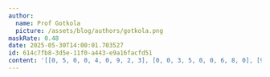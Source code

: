 ```yaml
---
author:
  name: Prof Gotkola
  picture: /assets/blog/authors/gotkola.png
maskRate: 0.48
date: 2025-05-30T14:00:01.703527
id: 614c7fb8-3d5e-11f0-a443-e9a16facfd51
content: '[[0, 5, 0, 0, 4, 0, 9, 2, 3], [0, 0, 3, 5, 0, 0, 6, 8, 0], [9, 0, 0, 0, 0, 8, 1, 0, 0], [0, 0, 2, 1, 6, 7, 4, 0, 0], [5, 4, 0, 2, 8, 3, 7, 0, 0], [0, 0, 8, 0, 0, 5, 0, 0, 2], [1, 0, 5, 3, 0, 6, 0, 0, 0], [2, 6, 0, 9, 5, 4, 8, 0, 0], [4, 3, 9, 0, 1, 0, 5, 6, 7]]'
---
```

